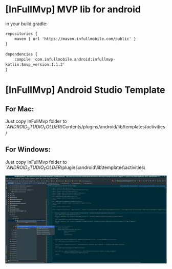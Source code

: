 [InFullMvp] MVP lib for android
==================================

in your build.gradle:

```
repositories {
    maven { url 'https://maven.infullmobile.com/public' }
}

dependencies {
    compile 'com.infullmobile.android:infullmvp-kotlin:$mvp_version:1.1.2'
}
```

[InFullMvp] Android Studio Template
==================================

For Mac:
--------
Just copy InFullMvp folder to `$ANDROID_STUDIO_FOLDER$/Contents/plugins/android/lib/templates/activities/

For Windows:
--------
Just copy InFullMvp folder to `$ANDROID_STUDIO_FOLDER$\plugins\android\lib\templates\activities\


![template-usecause.png](android-studio-plugin/template_usecause.png?raw=true)

